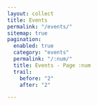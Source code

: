 ```yaml
---
layout: collect
title: Events
permalink: "/events/"
sitemap: true
pagination:
  enabled: true
  category: "events"
  permalink: "/:num/"
  title: Events - Page :num
  trail:
    before: "2"
    after: "2"

---
```

